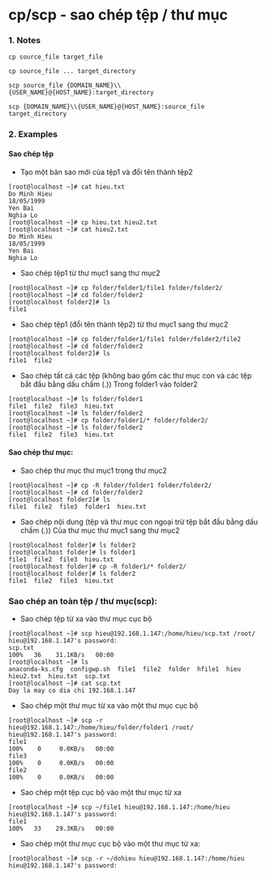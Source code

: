 # cp/scp - sao chép tệp / thư mục
### 1. Notes
```
cp source_file target_file

cp source_file ... target_directory

scp source_file {DOMAIN_NAME}\\{USER_NAME}@{HOST_NAME}:target_directory

scp {DOMAIN_NAME}\\{USER_NAME}@{HOST_NAME}:source_file target_directory
```

### 2. Examples
#### Sao chép tệp
* Tạo một bản sao mới của tệp1 và đổi tên thành tệp2
```
[root@localhost ~]# cat hieu.txt
Do Minh Hieu
18/05/1999
Yen Bai
Nghia Lo
[root@localhost ~]# cp hieu.txt hieu2.txt
[root@localhost ~]# cat hieu2.txt
Do Minh Hieu
18/05/1999
Yen Bai
Nghia Lo
```
* Sao chép tệp1 từ thư mục1 sang thư mục2 
```
[root@localhost ~]# cp folder/folder1/file1 folder/folder2/
[root@localhost ~]# cd folder/folder2
[root@localhost folder2]# ls
file1
```
* Sao chép tệp1 (đổi tên thành tệp2) từ thư mục1 sang thư mục2
```
[root@localhost ~]# cp folder/folder1/file1 folder/folder2/file2
[root@localhost ~]# cd folder/folder2
[root@localhost folder2]# ls
file1  file2
```
* Sao chép tất cả các tệp (không bao gồm các thư mục con và các tệp bắt đầu bằng dấu chấm (.)) Trong folder1 vào folder2
```
[root@localhost ~]# ls folder/folder1
file1  file2  file3  hieu.txt
[root@localhost ~]# ls folder/folder2
[root@localhost ~]# cp folder/folder1/* folder/folder2/
[root@localhost ~]# ls folder/folder2
file1  file2  file3  hieu.txt
```

#### Sao chép thư mục:
* Sao chép thư mục thư mục1 trong thư mục2
```
[root@localhost ~]# cp -R folder/folder1 folder/folder2/
[root@localhost ~]# cd folder/folder2
[root@localhost folder2]# ls
file1  file2  file3  folder1  hieu.txt
```
* Sao chép nội dung (tệp và thư mục con ngoại trừ tệp bắt đầu bằng dấu chấm (.)) Của thư mục thư mục1 sang thư mục2
```
[root@localhost folder]# ls folder2
[root@localhost folder]# ls folder1
file1  file2  file3  hieu.txt
[root@localhost folder]# cp -R folder1/* folder2/
[root@localhost folder]# ls folder2
file1  file2  file3  hieu.txt
```

### Sao chép an toàn tệp / thư mục(scp):
* Sao chép tệp từ xa vào thư mục cục bộ
```
[root@localhost ~]# scp hieu@192.168.1.147:/home/hieu/scp.txt /root/
hieu@192.168.1.147's password:
scp.txt                                                                                                   100%   36    31.1KB/s   00:00
[root@localhost ~]# ls
anaconda-ks.cfg  configwp.sh  file1  file2  folder  hfile1  hieu  hieu2.txt  hieu.txt  scp.txt
[root@localhost ~]# cat scp.txt
Day la may co dia chi 192.168.1.147
```
* Sao chép một thư mục từ xa vào một thư mục cục bộ
```
[root@localhost ~]# scp -r hieu@192.168.1.147:/home/hieu/folder/folder1 /root/
hieu@192.168.1.147's password:
file1                                                                                                     100%    0     0.0KB/s   00:00
file3                                                                                                     100%    0     0.0KB/s   00:00
file2                                                                                                     100%    0     0.0KB/s   00:00
```
* Sao chép một tệp cục bộ vào một thư mục từ xa
```
[root@localhost ~]# scp ~/file1 hieu@192.168.1.147:/home/hieu
hieu@192.168.1.147's password:
file1                                                                                                     100%   33    29.3KB/s   00:00
```
* Sao chép một thư mục cục bộ vào một thư mục từ xa:
```
[root@localhost ~]# scp -r ~/dohieu hieu@192.168.1.147:/home/hieu
hieu@192.168.1.147's password:
```



